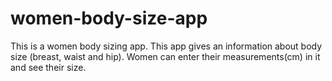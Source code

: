 # women-body-size-app
This is a women body sizing app. This app gives an information about body size (breast, waist and hip). Women can enter their measurements(cm) in it and see their size. 
